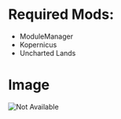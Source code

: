 # Required Mods:

- ModuleManager
- Kopernicus
- Uncharted Lands

# Image

![Not Available](https://raw.githubusercontent.com/Sigma88/Stockalike/Screenshots/Images/Venus.png)
